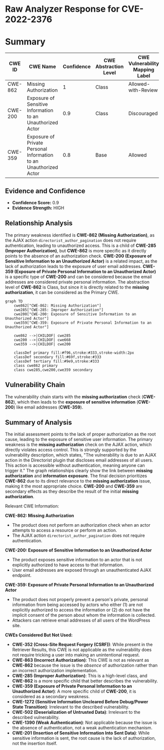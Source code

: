 # Raw Analyzer Response for CVE-2022-2376

# Summary
| CWE ID | CWE Name | Confidence | CWE Abstraction Level | CWE Vulnerability Mapping Label | CWE-Vulnerability Mapping Notes |
|---|---|---|---|---|---|
| CWE-862 | Missing Authorization | 1 | Class | Allowed-with-Review | Primary CWE |
| CWE-200 | Exposure of Sensitive Information to an Unauthorized Actor | 0.9 | Class | Discouraged | Secondary Candidate |
| CWE-359 | Exposure of Private Personal Information to an Unauthorized Actor | 0.8 | Base | Allowed | Secondary Candidate |

## Evidence and Confidence

*   **Confidence Score:** 0.9
*   **Evidence Strength:** HIGH

## Relationship Analysis
The primary weakness identified is **CWE-862 (Missing Authorization)**, as the AJAX action `directorist_author_pagination` does not require authentication, leading to unauthorized access. This is a child of **CWE-285 (Improper Authorization)**, but **CWE-862** is more specific as it directly points to the absence of an authorization check. **CWE-200 (Exposure of Sensitive Information to an Unauthorized Actor)** is a related impact, as the lack of authorization leads to the exposure of user email addresses. **CWE-359 (Exposure of Private Personal Information to an Unauthorized Actor)** is a specific type of **CWE-200** and can be considered because the email addresses are considered private personal information. The abstraction level of **CWE-862** is Class, but since it is directly related to the **missing authorization**, it can be considered as the Primary CWE.

```mermaid
graph TD
    cwe862["CWE-862: Missing Authorization"]
    cwe285["CWE-285: Improper Authorization"]
    cwe200["CWE-200: Exposure of Sensitive Information to an Unauthorized Actor"]
    cwe359["CWE-359: Exposure of Private Personal Information to an Unauthorized Actor"]
    
    cwe862 -->|CHILDOF| cwe285
    cwe200 -->|CHILDOF| cwe668
    cwe359 -->|CHILDOF| cwe200
    
    classDef primary fill:#f96,stroke:#333,stroke-width:2px
    classDef secondary fill:#69f,stroke:#333
    classDef tertiary fill:#9e9,stroke:#333
    class cwe862 primary
    class cwe285,cwe200,cwe359 secondary
```

## Vulnerability Chain
The vulnerability chain starts with the **missing authorization** check (**CWE-862**), which then leads to the **exposure of sensitive information** (**CWE-200**) like email addresses (**CWE-359**).

## Summary of Analysis
The initial assessment points to the lack of proper authorization as the root cause, leading to the exposure of sensitive user information. The primary weakness is the **missing authorization** check on the AJAX action, which directly violates access control. This is strongly supported by the vulnerability description, which states, "The vulnerability is due to an AJAX action in the Directorist plugin that discloses email addresses of all users. This action is accessible without authentication, meaning anyone can trigger it." The graph relationships clearly show the link between **missing authorization** and **information exposure**. The final decision prioritizes **CWE-862** due to its direct relevance to the **missing authorization** issue, making it the most appropriate choice. **CWE-200** and **CWE-359** are secondary effects as they describe the result of the initial **missing authorization**.

Relevant CWE Information:

**CWE-862: Missing Authorization**
*   The product does not perform an authorization check when an actor attempts to access a resource or perform an action.
*   The AJAX action `directorist_author_pagination` does not require authentication.

**CWE-200: Exposure of Sensitive Information to an Unauthorized Actor**
*   The product exposes sensitive information to an actor that is not explicitly authorized to have access to that information.
*   User email addresses are exposed through an unauthenticated AJAX endpoint.

**CWE-359: Exposure of Private Personal Information to an Unauthorized Actor**
*   The product does not properly prevent a person's private, personal information from being accessed by actors who either (1) are not explicitly authorized to access the information or (2) do not have the implicit consent of the person about whom the information is collected.
*   Attackers can retrieve email addresses of all users of the WordPress site.

**CWEs Considered But Not Used:**

*   **CWE-352 (Cross-Site Request Forgery (CSRF))**: While present in the Retriever Results, this CWE is not applicable as the vulnerability does not require tricking a user into making an unintentional request.
*   **CWE-863 (Incorrect Authorization)**: This CWE is not as relevant as **CWE-862** because the issue is the *absence* of authorization rather than an incorrect authorization implementation.
*   **CWE-285 (Improper Authorization)**: This is a high-level class, and **CWE-862** is a more specific child that better describes the vulnerability.
*   **CWE-359 (Exposure of Private Personal Information to an Unauthorized Actor)**: A more specific child of **CWE-200**, it is considered as a secondary weakness.
*   **CWE-1272 (Sensitive Information Uncleared Before Debug/Power State Transition)**: Irrelevant to the described vulnerability.
*   **CWE-502 (Deserialization of Untrusted Data)**: Irrelevant to the described vulnerability.
*   **CWE-1390 (Weak Authentication)**: Not applicable because the issue is the absence of authentication, not a weak authentication mechanism.
*   **CWE-201 (Insertion of Sensitive Information Into Sent Data)**: While sensitive information is sent, the root cause is the lack of authorization, not the insertion itself.